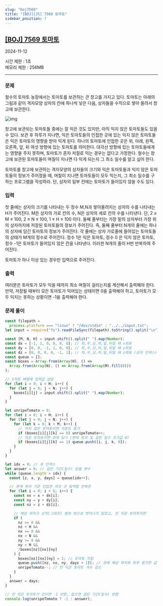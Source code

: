 ```yaml
---
slug: "boj7569"
title: "[BOJ][JS] 7569 토마토"
sidebar_position: 7
---
```


## [[BOJ] 7569 토마토](https://www.acmicpc.net/problem/7569)

2024-11-12

시간 제한 : 1초  
메모리 제한 : 256MB

---

### 문제

철수의 토마토 농장에서는 토마토를 보관하는 큰 창고를 가지고 있다. 토마토는 아래의 그림과 같이 격자모양 상자의 칸에 하나씩 넣은 다음, 상자들을 수직으로 쌓아 올려서 창고에 보관한다.

![img](https://u.acmicpc.net/c3f3343d-c291-40a9-9fe3-59f792a8cae9/Screen%20Shot%202021-06-22%20at%202.49.11%20PM.png)

창고에 보관되는 토마토들 중에는 잘 익은 것도 있지만, 아직 익지 않은 토마토들도 있을 수 있다. 보관 후 하루가 지나면, 익은 토마토들의 인접한 곳에 있는 익지 않은 토마토들은 익은 토마토의 영향을 받아 익게 된다. 하나의 토마토에 인접한 곳은 위, 아래, 왼쪽, 오른쪽, 앞, 뒤 여섯 방향에 있는 토마토를 의미한다. 대각선 방향에 있는 토마토들에게는 영향을 주지 못하며, 토마토가 혼자 저절로 익는 경우는 없다고 가정한다. 철수는 창고에 보관된 토마토들이 며칠이 지나면 다 익게 되는지 그 최소 일수를 알고 싶어 한다.

토마토를 창고에 보관하는 격자모양의 상자들의 크기와 익은 토마토들과 익지 않은 토마토들의 정보가 주어졌을 때, 며칠이 지나면 토마토들이 모두 익는지, 그 최소 일수를 구하는 프로그램을 작성하라. 단, 상자의 일부 칸에는 토마토가 들어있지 않을 수도 있다.

### 입력

첫 줄에는 상자의 크기를 나타내는 두 정수 M,N과 쌓아올려지는 상자의 수를 나타내는 H가 주어진다. M은 상자의 가로 칸의 수, N은 상자의 세로 칸의 수를 나타낸다. 단, 2 ≤ M ≤ 100, 2 ≤ N ≤ 100, 1 ≤ H ≤ 100 이다. 둘째 줄부터는 가장 밑의 상자부터 가장 위의 상자까지에 저장된 토마토들의 정보가 주어진다. 즉, 둘째 줄부터 N개의 줄에는 하나의 상자에 담긴 토마토의 정보가 주어진다. 각 줄에는 상자 가로줄에 들어있는 토마토들의 상태가 M개의 정수로 주어진다. 정수 1은 익은 토마토, 정수 0 은 익지 않은 토마토, 정수 -1은 토마토가 들어있지 않은 칸을 나타낸다. 이러한 N개의 줄이 H번 반복하여 주어진다.

토마토가 하나 이상 있는 경우만 입력으로 주어진다.

### 출력

여러분은 토마토가 모두 익을 때까지 최소 며칠이 걸리는지를 계산해서 출력해야 한다. 만약, 저장될 때부터 모든 토마토가 익어있는 상태이면 0을 출력해야 하고, 토마토가 모두 익지는 못하는 상황이면 -1을 출력해야 한다.

### 문제 풀이

```js
const filepath =
  process.platform === "linux" ? "/dev/stdin" : "../../input.txt";
let input = require("fs").readFileSync(filepath).toString().split("\n");

const [M, N, H] = input.shift().split(" ").map(Number);
const dx = [-1, 1, 0, 0, 0, 0]; // 좌,우,상,하,앞,뒤일 때 x좌표
const dy = [0, 0, -1, 1, 0, 0]; // 좌,우,상,하,앞,뒤일 때 y좌표
const dz = [0, 0, 0, 0, -1, 1]; // 좌,우,상,하,앞,뒤일 때 z좌표 (상자 인덱스)
const queue = [];
const boxes = Array.from(Array(H), () =>
  Array.from(Array(N), () => Array.from(Array(M).fill(0)))
);

// 3차원 배열에 입력값 삽입
for (let i = 0; i < H; i++) {
  for (let j = 0; j < N; j++) {
    boxes[i][j] = input.shift().split(" ").map(Number);
  }
}

let unripeTomato = 0;
for (let i = 0; i < H; i++) {
  for (let j = 0; j < N; j++) {
    for (let k = 0; k < M; k++) {
      // 익지 않은 토마토이면 카운트 증가
      if (boxes[i][j][k] == 0) unripeTomato++;
      // 익은 토마토이면 큐에 담기 (현재 위치 및 걸린 일수 초기값 0)
      if (boxes[i][j][k] == 1) queue.push([i, j, k, 0]);
    }
  }
}

let idx = 0; // 큐 인덱스
let answer = 0; // 걸린 기간(일수) 담을 변수
while (queue.length > idx) {
  const [z, x, y, days] = queue[idx++];

  // 현재 위치 기준 인접한 여섯 곳 탐색할 반복문
  for (let i = 0; i < 6; i++) {
    const nx = x + dx[i];
    const ny = y + dy[i];
    const nz = z + dz[i];

    // 해당 위치가 상자(그래프) 범위 밖으로 벗어나지 않았고, 안 익은 토마토이면
    if (
      nz >= 0 &&
      nz < H &&
      nx >= 0 &&
      nx < N &&
      ny >= 0 &&
      ny < M &&
      !boxes[nz][nx][ny]
    ) {
      boxes[nz][nx][ny] = 1; // 토마토 익힘
      queue.push([nz, nx, ny, days + 1]); // 큐에 해당 위치와 하루 증가한 값 담기
      unripeTomato--; // 안 익은 토마토 개수 감소
    }
  }
  answer = days;
}

// 안 익은 토마토가 있다면 -1 반환, 없으면 걸린 기간(일수) 반환
console.log(unripeTomato ? -1 : answer);
```
